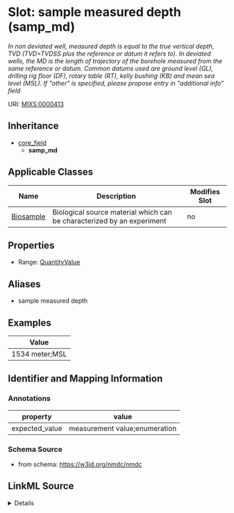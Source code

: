 # Slot: sample measured depth (samp_md)


_In non deviated well, measured depth is equal to the true vertical depth, TVD (TVD=TVDSS plus the reference or datum it refers to). In deviated wells, the MD is the length of trajectory of the borehole measured from the same reference or datum. Common datums used are ground level (GL), drilling rig floor (DF), rotary table (RT), kelly bushing (KB) and mean sea level (MSL). If "other" is specified, please propose entry in "additional info" field_



URI: [MIXS:0000413](https://w3id.org/mixs/0000413)




## Inheritance

* [core_field](core_field.md)
    * **samp_md**





## Applicable Classes

| Name | Description | Modifies Slot |
| --- | --- | --- |
[Biosample](Biosample.md) | Biological source material which can be characterized by an experiment |  no  |







## Properties

* Range: [QuantityValue](QuantityValue.md)



## Aliases


* sample measured depth




## Examples

| Value |
| --- |
| 1534 meter;MSL |

## Identifier and Mapping Information





### Annotations

| property | value |
| --- | --- |
| expected_value | measurement value;enumeration || preferred_unit | meter || occurrence | 1 |



### Schema Source


* from schema: https://w3id.org/nmdc/nmdc




## LinkML Source

<details>
```yaml
name: samp_md
annotations:
  expected_value:
    tag: expected_value
    value: measurement value;enumeration
  preferred_unit:
    tag: preferred_unit
    value: meter
  occurrence:
    tag: occurrence
    value: '1'
description: In non deviated well, measured depth is equal to the true vertical depth,
  TVD (TVD=TVDSS plus the reference or datum it refers to). In deviated wells, the
  MD is the length of trajectory of the borehole measured from the same reference
  or datum. Common datums used are ground level (GL), drilling rig floor (DF), rotary
  table (RT), kelly bushing (KB) and mean sea level (MSL). If "other" is specified,
  please propose entry in "additional info" field
title: sample measured depth
examples:
- value: 1534 meter;MSL
from_schema: https://w3id.org/nmdc/nmdc
aliases:
- sample measured depth
rank: 1000
is_a: core field
slot_uri: MIXS:0000413
multivalued: false
alias: samp_md
domain_of:
- Biosample
range: QuantityValue

```
</details>